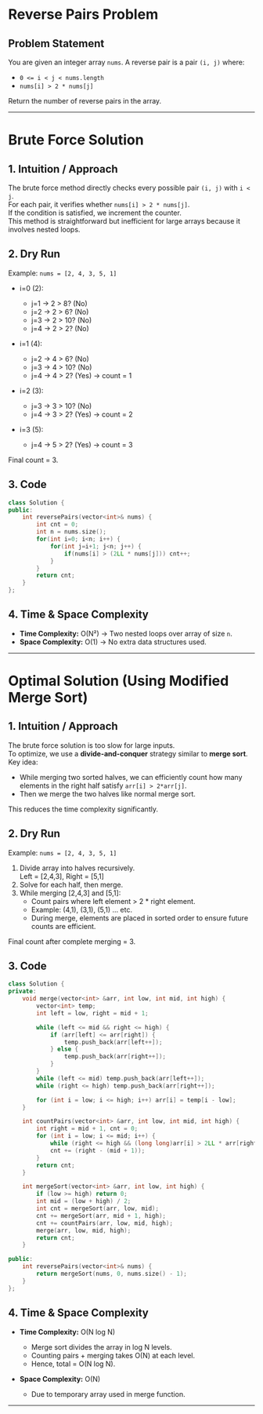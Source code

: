 # Reverse Pairs Problem

## Problem Statement
You are given an integer array `nums`. A reverse pair is a pair `(i, j)` where:
- `0 <= i < j < nums.length`
- `nums[i] > 2 * nums[j]`

Return the number of reverse pairs in the array.

---

# Brute Force Solution

## 1. Intuition / Approach
The brute force method directly checks every possible pair `(i, j)` with `i < j`.  
For each pair, it verifies whether `nums[i] > 2 * nums[j]`.  
If the condition is satisfied, we increment the counter.  
This method is straightforward but inefficient for large arrays because it involves nested loops.

## 2. Dry Run
Example: `nums = [2, 4, 3, 5, 1]`

- i=0 (2):  
  - j=1 → 2 > 8? (No)  
  - j=2 → 2 > 6? (No)  
  - j=3 → 2 > 10? (No)  
  - j=4 → 2 > 2? (No)

- i=1 (4):  
  - j=2 → 4 > 6? (No)  
  - j=3 → 4 > 10? (No)  
  - j=4 → 4 > 2? (Yes) → count = 1

- i=2 (3):  
  - j=3 → 3 > 10? (No)  
  - j=4 → 3 > 2? (Yes) → count = 2

- i=3 (5):  
  - j=4 → 5 > 2? (Yes) → count = 3

Final count = 3.

## 3. Code
```cpp
class Solution {
public:
    int reversePairs(vector<int>& nums) {
        int cnt = 0;
        int n = nums.size();
        for(int i=0; i<n; i++) {
            for(int j=i+1; j<n; j++) {
                if(nums[i] > (2LL * nums[j])) cnt++;
            }
        }
        return cnt;
    }
};
```

## 4. Time & Space Complexity
- **Time Complexity:** O(N²) → Two nested loops over array of size `n`.  
- **Space Complexity:** O(1) → No extra data structures used.  

---

# Optimal Solution (Using Modified Merge Sort)

## 1. Intuition / Approach
The brute force solution is too slow for large inputs.  
To optimize, we use a **divide-and-conquer** strategy similar to **merge sort**.  
Key idea:  
- While merging two sorted halves, we can efficiently count how many elements in the right half satisfy `arr[i] > 2*arr[j]`.  
- Then we merge the two halves like normal merge sort.  

This reduces the time complexity significantly.

## 2. Dry Run
Example: `nums = [2, 4, 3, 5, 1]`

1. Divide array into halves recursively.  
   Left = [2,4,3], Right = [5,1]  
2. Solve for each half, then merge.  
3. While merging [2,4,3] and [5,1]:  
   - Count pairs where left element > 2 * right element.  
   - Example: (4,1), (3,1), (5,1) … etc.  
   - During merge, elements are placed in sorted order to ensure future counts are efficient.  

Final count after complete merging = 3.

## 3. Code
```cpp
class Solution {
private:
    void merge(vector<int> &arr, int low, int mid, int high) {
        vector<int> temp;
        int left = low, right = mid + 1;

        while (left <= mid && right <= high) {
            if (arr[left] <= arr[right]) {
                temp.push_back(arr[left++]);
            } else {
                temp.push_back(arr[right++]);
            }
        }
        while (left <= mid) temp.push_back(arr[left++]);
        while (right <= high) temp.push_back(arr[right++]);

        for (int i = low; i <= high; i++) arr[i] = temp[i - low];
    }

    int countPairs(vector<int> &arr, int low, int mid, int high) {
        int right = mid + 1, cnt = 0;
        for (int i = low; i <= mid; i++) {
            while (right <= high && (long long)arr[i] > 2LL * arr[right]) right++;
            cnt += (right - (mid + 1));
        }
        return cnt;
    }

    int mergeSort(vector<int> &arr, int low, int high) {
        if (low >= high) return 0;
        int mid = (low + high) / 2;
        int cnt = mergeSort(arr, low, mid);
        cnt += mergeSort(arr, mid + 1, high);
        cnt += countPairs(arr, low, mid, high);
        merge(arr, low, mid, high);
        return cnt;
    }

public:
    int reversePairs(vector<int>& nums) {
        return mergeSort(nums, 0, nums.size() - 1);
    }
};
```

## 4. Time & Space Complexity
- **Time Complexity:** O(N log N)  
  - Merge sort divides the array in log N levels.  
  - Counting pairs + merging takes O(N) at each level.  
  - Hence, total = O(N log N).  

- **Space Complexity:** O(N)  
  - Due to temporary array used in merge function.  

---
